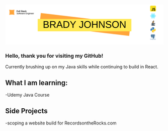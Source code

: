 ![Banner](bradyJohnsonGitHubBanner.png)

### **Hello, thank you for visiting my GitHub!**

Currently brushing up on my Java skills while continuing to build in React.<br />

## **What I am learning:**
-Udemy Java Course

## **Side Projects**
-scoping a website build for RecordsontheRocks.com



